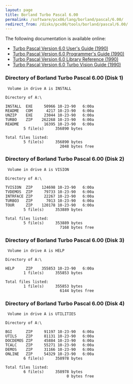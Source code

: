 ```yaml
---
layout: page
title: Borland Turbo Pascal 6.00
permalink: /software/pcx86/lang/borland/pascal/6.00/
redirect_from: /disks/pcx86/tools/borland/pascal/6.00/
---
```


The following documentation is available online:

- [Turbo Pascal Version 6.0 User's Guide (1990)](http://bitsavers.org/pdf/borland/turbo_pascal/Turbo_Pascal_Version_6.0_Users_Guide_1990.pdf)
- [Turbo Pascal Version 6.0 Programmer's Guide (1990)](http://bitsavers.org/pdf/borland/turbo_pascal/Turbo_Pascal_Version_6.0_Programmers_Guide.pdf)
- [Turbo Pascal Version 6.0 Library Reference (1990)](http://bitsavers.org/pdf/borland/turbo_pascal/Turbo_Pascal_Version_6.0_Library_Ref_1990.pdf)
- [Turbo Pascal Version 6.0 Turbo Vision Guide (1990)](http://bitsavers.org/pdf/borland/turbo_pascal/Turbo_Pascal_Version_6.0_Turbo_Vision_1990.pdf)

### Directory of Borland Turbo Pascal 6.00 (Disk 1)

     Volume in drive A is INSTALL    
    
    Directory of A:\
    
    INSTALL  EXE     50966 10-23-90   6:00a
    README   COM      4217 10-23-90   6:00a
    UNZIP    EXE     23044 10-23-90   6:00a
    TURBO    ZIP    262268 10-23-90   6:00a
    README           16395 10-23-90   6:00a
            5 file(s)     356890 bytes
    
    Total files listed:
            5 file(s)     356890 bytes
                            2048 bytes free

### Directory of Borland Turbo Pascal 6.00 (Disk 2)

     Volume in drive A is VISION     
    
    Directory of A:\
    
    TVISION  ZIP    124698 10-23-90   6:00a
    TVDEMOS  ZIP     79733 10-23-90   6:00a
    INTRFACE ZIP     22267 10-23-90   6:00a
    TURBO3   ZIP      7013 10-23-90   6:00a
    TOUR     ZIP    120178 10-23-90   6:00a
            5 file(s)     353889 bytes
    
    Total files listed:
            5 file(s)     353889 bytes
                            7168 bytes free

### Directory of Borland Turbo Pascal 6.00 (Disk 3)

     Volume in drive A is HELP       
    
    Directory of A:\
    
    HELP     ZIP    355853 10-23-90   6:00a
            1 file(s)     355853 bytes
    
    Total files listed:
            1 file(s)     355853 bytes
                            6144 bytes free

### Directory of Borland Turbo Pascal 6.00 (Disk 4)

     Volume in drive A is UTILITIES  
    
    Directory of A:\
    
    BGI      ZIP     91197 10-23-90   6:00a
    UTILS    ZIP     81131 10-23-90   6:00a
    DOCDEMOS ZIP     45884 10-23-90   6:00a
    TCALC    ZIP     55271 10-23-90   6:00a
    DEMOS    ZIP     31166 10-23-90   6:00a
    ONLINE   ZIP     54329 10-23-90   6:00a
            6 file(s)     358978 bytes
    
    Total files listed:
            6 file(s)     358978 bytes
                               0 bytes free
